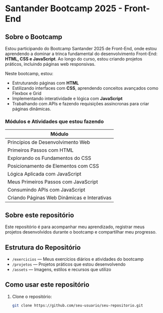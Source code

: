 # Santander Bootcamp 2025 - Front-End

## Sobre o Bootcamp

Estou participando do Bootcamp Santander 2025 de Front-End, onde estou aprendendo a dominar a trinca fundamental do desenvolvimento Front-End: **HTML, CSS e JavaScript**. Ao longo do curso, estou criando projetos práticos, incluindo páginas web responsivas.

Neste bootcamp, estou:

- Estruturando páginas com **HTML**  
- Estilizando interfaces com **CSS**, aprendendo conceitos avançados como Flexbox e Grid  
- Implementando interatividade e lógica com **JavaScript**  
- Trabalhando com APIs e fazendo requisições assíncronas para criar páginas dinâmicas.  
 

### Módulos e Atividades que estou fazendo

| Módulo                              
| ---------------------------------- | 
| Princípios de Desenvolvimento Web  | 
| Primeiros Passos com HTML           | 
| Explorando os Fundamentos do CSS    | 
| Posicionamento de Elementos com CSS | 
| Lógica Aplicada com JavaScript      |
| Meus Primeiros Passos com JavaScript|
| Consumindo APIs com JavaScript      |
| Criando Páginas Web Dinâmicas e Interativas |

## Sobre este repositório

Este repositório é para acompanhar meu aprendizado, registrar meus projetos desenvolvidos durante o bootcamp e compartilhar meu progresso.

## Estrutura do Repositório

- `/exercicios` — Meus exercícios diários e atividades do bootcamp  
- `/projetos` — Projetos práticos que estou desenvolvendo  
- `/assets` — Imagens, estilos e recursos que utilizo  

## Como usar este repositório

1. Clone o repositório:  
   ```bash
   git clone https://github.com/seu-usuario/seu-repositorio.git
